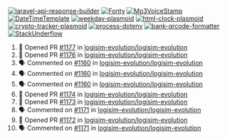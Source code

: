 [![laravel-api-response-builder](https://github-readme-stats.vercel.app/api/pin/?username=MarcinOrlowski&repo=laravel-api-response-builder&theme=default&hide_border=true&title_color=87c9c3&text_color=62696d&icon_color=636a6d&bg_color=30393e)](https://github.com/MarcinOrlowski/laravel-api-response-builder)
[![Fonty](https://github-readme-stats.vercel.app/api/pin/?username=MarcinOrlowski&repo=Fonty&theme=default&hide_border=true&title_color=87c9c3&text_color=62696d&icon_color=636a6d&bg_color=30393e)](https://github.com/MarcinOrlowski/Fonty)
[![Mp3VoiceStamp](https://github-readme-stats.vercel.app/api/pin/?username=MarcinOrlowski&repo=Mp3VoiceStamp&theme=default&hide_border=true&title_color=87c9c3&text_color=62696d&icon_color=636a6d&bg_color=30393e)](https://github.com/MarcinOrlowski/Mp3VoiceStamp)
[![DateTimeTemplate](https://github-readme-stats.vercel.app/api/pin/?username=MarcinOrlowski&repo=DateTimeTemplate&theme=default&hide_border=true&title_color=87c9c3&text_color=62696d&icon_color=636a6d&bg_color=30393e)](https://github.com/MarcinOrlowski/DateTimeTemplate)
[![weekday-plasmoid](https://github-readme-stats.vercel.app/api/pin/?username=MarcinOrlowski&repo=weekday-plasmoid&theme=default&hide_border=true&title_color=87c9c3&text_color=62696d&icon_color=636a6d&bg_color=30393e)](https://github.com/MarcinOrlowski/weekday-plasmoid)
[![html-clock-plasmoid](https://github-readme-stats.vercel.app/api/pin/?username=MarcinOrlowski&repo=html-clock-plasmoid&theme=default&hide_border=true&title_color=87c9c3&text_color=62696d&icon_color=636a6d&bg_color=30393e)](https://github.com/MarcinOrlowski/html-clock-plasmoid)
[![crypto-tracker-plasmoid](https://github-readme-stats.vercel.app/api/pin/?username=MarcinOrlowski&repo=crypto-tracker-plasmoid&theme=default&hide_border=true&title_color=87c9c3&text_color=62696d&icon_color=636a6d&bg_color=30393e)](https://github.com/MarcinOrlowski/crypto-tracker-plasmoid)
[![process-dotenv](https://github-readme-stats.vercel.app/api/pin/?username=MarcinOrlowski&repo=process-dotenv&theme=default&hide_border=true&title_color=87c9c3&text_color=62696d&icon_color=636a6d&bg_color=30393e)](https://github.com/MarcinOrlowski/process-dotenv)
[![bank-qrcode-formatter](https://github-readme-stats.vercel.app/api/pin/?username=MarcinOrlowski&repo=bank-qrcode-formatter&theme=default&hide_border=true&title_color=87c9c3&text_color=62696d&icon_color=636a6d&bg_color=30393e)](https://github.com/MarcinOrlowski/bank-qrcode-formatter)
[![StackUnderflow](https://github-readme-stats.vercel.app/api/pin/?username=MarcinOrlowski&repo=StackUnderflow&theme=default&hide_border=true&title_color=87c9c3&text_color=62696d&icon_color=636a6d&bg_color=30393e)](https://github.com/MarcinOrlowski/StackUnderflow)

<!--START_SECTION:activity-->
1. 💪 Opened PR [#1177](https://github.com/logisim-evolution/logisim-evolution/pull/1177) in [logisim-evolution/logisim-evolution](https://github.com/logisim-evolution/logisim-evolution)
2. 💪 Opened PR [#1176](https://github.com/logisim-evolution/logisim-evolution/pull/1176) in [logisim-evolution/logisim-evolution](https://github.com/logisim-evolution/logisim-evolution)
3. 🗣 Commented on [#1160](https://github.com/logisim-evolution/logisim-evolution/issues/1160) in [logisim-evolution/logisim-evolution](https://github.com/logisim-evolution/logisim-evolution)
4. 🗣 Commented on [#1160](https://github.com/logisim-evolution/logisim-evolution/issues/1160) in [logisim-evolution/logisim-evolution](https://github.com/logisim-evolution/logisim-evolution)
5. 🗣 Commented on [#1160](https://github.com/logisim-evolution/logisim-evolution/issues/1160) in [logisim-evolution/logisim-evolution](https://github.com/logisim-evolution/logisim-evolution)
6. 💪 Opened PR [#1174](https://github.com/logisim-evolution/logisim-evolution/pull/1174) in [logisim-evolution/logisim-evolution](https://github.com/logisim-evolution/logisim-evolution)
7. 💪 Opened PR [#1173](https://github.com/logisim-evolution/logisim-evolution/pull/1173) in [logisim-evolution/logisim-evolution](https://github.com/logisim-evolution/logisim-evolution)
8. 🗣 Commented on [#1171](https://github.com/logisim-evolution/logisim-evolution/issues/1171) in [logisim-evolution/logisim-evolution](https://github.com/logisim-evolution/logisim-evolution)
9. 💪 Opened PR [#1172](https://github.com/logisim-evolution/logisim-evolution/pull/1172) in [logisim-evolution/logisim-evolution](https://github.com/logisim-evolution/logisim-evolution)
10. 🗣 Commented on [#1171](https://github.com/logisim-evolution/logisim-evolution/issues/1171) in [logisim-evolution/logisim-evolution](https://github.com/logisim-evolution/logisim-evolution)
<!--END_SECTION:activity-->
